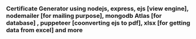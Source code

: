 ### Certificate Generator using nodejs, express, ejs [view engine], nodemailer [for mailing purpose], mongodb Atlas [for database] , puppeteer [coonverting ejs to pdf], xlsx [for getting data from excel] and more 
